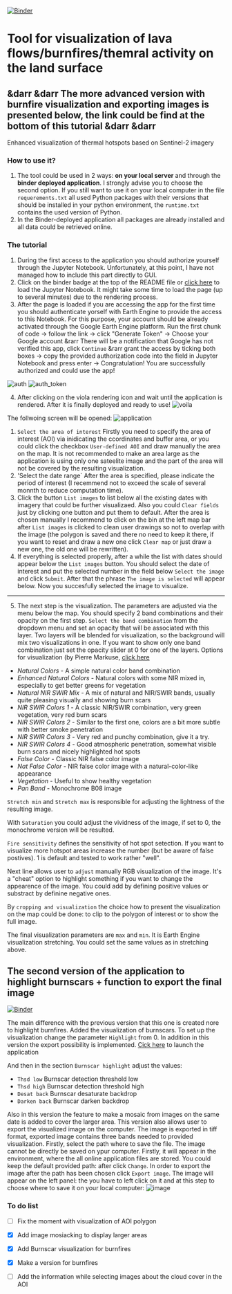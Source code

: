 [![Binder](https://mybinder.org/badge_logo.svg)](https://mybinder.org/v2/gh/kedich22/Thermal-Sentinel/main?labpath=Test%20burnscar.ipynb)
# Tool for visualization of lava flows/burnfires/themral activity on the land surface
## &darr &darr The more advanced version with burnfire visualization and exporting images is presented below, the link could be find at the bottom of this tutorial &darr &darr
Enhanced visualization of thermal hotspots based on Sentinel-2 imagery

### How to use it?
1. The tool could be used in 2 ways: **on your local server** and through the **binder deployed application**. I strongly advise you to choose the second option.
If you still want to use it on your local computer in the file `requerements.txt` all used Python packages with their versions that should be installed in your python environment, the `runtime.txt` contains the used version of Python.
2. In the Binder-deployed application all packages are already installed and all data could be retrieved online.

### The tutorial
1. During the first access to the application you should authorize yourself through the Jupyter Notebook. Unfortunately, at this point, I have not managed how to include this part directly to GUI. 
2. Click on the binder badge at the top of the README file or [click here](https://mybinder.org/v2/gh/kedich22/Thermal-Sentinel/main?labpath=Test%20burnscar.ipynb) to load the Jupyter Notebook. It might take some time to load the page (up to several minutes) due to the rendering process.
3. After the page is loaded if you are accessing the app for the first time you should authenticate yorself with Earth Engine to provide the access to this Notebook. For this purpose, your account should be already activated through the Google Earth Engine platform. 
Run the first chunk of code &rarr; follow the link &rarr; click "Generate Token" &rarr; Choose your Google account &rarr There will be a notification that Google has not verified this app, click `Continue` &rarr grant the access by ticking both boxes &rarr; copy the provided authorization code into the field in Jupyter Notebook and press enter &rarr; Congratulation! You are successfully authorized and could use the app!

![auth](https://user-images.githubusercontent.com/70434411/183929591-2a1d9d6f-62eb-422f-b38f-63e3e444988e.png)
![auth_token](https://user-images.githubusercontent.com/70434411/183929684-a87aa178-820b-46c1-9011-e2248fdc84e9.png)

4. After clicking on the viola rendering icon and wait until the application is rendered. After it is finally deployed and ready to use!
![voila](https://user-images.githubusercontent.com/70434411/183935707-ced0268c-56fb-4f51-b69b-fefe47df5190.png)

The follwoing screen will be opened:
![application](https://user-images.githubusercontent.com/70434411/186253616-70241bf0-02c5-438c-819f-9721d2dbb185.png)

1. `Select the area of interest` Firstly you need to specify the area of interest (AOI) via inidicating the ccordinates and buffer area, or you could click the checkbox `User-defined AOI` and draw manually the area on the map. It is not recommended to make an area large as the application is using only one sateelite image and the part of the area will not be covered by the resulting visualization. 
2. 'Select the date range` After the area is specified, please indicate the period of interest (I recemmend not to exceed the scale of several monnth to reduce computation time).
3. Click the button `List images` to list below all the existing dates with imagery that could be further visualizaed. Also you could `Clear fields` just by clicking one button and put them to default. After the area is chosen manually I recommend to click on the bin at the left map bar after `List images` is clicked to clean user drawings so not to overlap with the image (the polygon is saved and there no need to keep it there, if you want to reset and draw a new one click `Clear map` or just draw a new one, the old one will be rewritten).
4. If everything is selected properly, after a while the list with dates should appear below the `List images` button. You should select the date of interest and put the selected number in the field below `Select the image` and click `Submit`. After that the phrase `The image is selected` will appear below. Now you succesfully selected the image to visualize.
---
5. The next step is the visualization. The parameters are adjusted via the menu below the map.
You should specify 2 band combinations and their opacity on the first step. `Select the band combination` from the dropdown menu and set an opacity that will be associated with this layer. Two layers will be blended for visualization, so the background will mix two visualizations in one. If you want to show only one band combination just set the opacity slider at 0 for one of the layers.
Options for visualization (by Pierre Markuse, [click here](https://pierre-markuse.net/2018/04/30/visualizing-wildfires-burn-scars-sentinel-hub-eo-browser/)
- *Natural Colors* - A simple natural color band combination
- *Enhanced Natural Colors* - Natural colors with some NIR mixed in, especially to get better greens for vegetation
- *Natural NIR SWIR Mix* - A mix of natural and NIR/SWIR bands, usually quite pleasing visually and showing burn scars
- *NIR SWIR Colors 1* - A classic NIR/SWIR combination, very green vegetation, very red burn scars
- *NIR SWIR Colors 2* - Similar to the first one, colors are a bit more subtle with better smoke penetration
- *NIR SWIR Colors 3* - Very red and punchy combination, give it a try.
- *NIR SWIR Colors 4* - Good atmospheric penetration, somewhat visible burn scars and nicely highlighted hot spots
- *False Color* - Classic NIR false color image
- *Nat False Color* - NIR false color image with a natural-color-like appearance
- *Vegetation* - Useful to show healthy vegetation
- *Pan Band* - Monochrome B08 image

`Stretch min` and `Stretch max` is responsible for adjusting the lightness of the resulting image. 

With `Saturation` you could adjust the vividness of the image, if set to 0, the monochrome version will be resulted.

`Fire sensitivity` defines the sensitivity of hot spot setection. If you want to visualize more hotspot areas increase the number (but be aware of false postives). 1 is default and tested to work rather "well".

Next line allows user to `adjust` manually RGB visualization of the image. It's a "cheat" option to highlight something if you want to change the appearence of the image. You could add by defining positive values or substract by definine negative ones.

By `cropping and visualization` the choice how to present the visualization on the map could be done: to clip to the polygon of interest or to show the full image.

The final visualization parameters are `max` and `min`. It is Earth Engine visualization stretching. You could set the same values as in stretching above.

## The second version of the application to highlight burnscars + function to export the final image
[![Binder](https://mybinder.org/badge_logo.svg)](https://mybinder.org/v2/gh/kedich22/Thermal-Sentinel/main?labpath=Burnscar_forfires_new.ipynb)

The main difference with the previous version that this one is created nore to highlight burnfires. Added the visualization of burnscars. To set up the visualization change the parameter `Highlight` from 0. In addition in this version the export possibility is implemented.
[Cick here](https://mybinder.org/v2/gh/kedich22/Thermal-Sentinel/main?labpath=Burnscar_forfires_new.ipynb) to launch the application

And then in the section `Burnscar highlight` adjust the values:
- `Thsd low` Burnscar detection threshold low
- `Thsd high` Burnscar detection threshold high
- `Desat back` Burnscar desaturate backdrop
- `Darken back` Burnscar darken backdrop

Also in this version the feature to make a mosaic from images on the same date is added to cover the larger area.
This version also allows user to export the visualized image on the computer. The image is exported in tiff format, exported image contains three bands needed to provided visualization.
Firstly, select the path where to save the file. The image cannot be directly be saved on ypur computer. Firstly, it will appear in the environment, where the all online application files are stored. You could keep the default provided path: after click `Change`. 
In order to export the image after the path has been chosen click `Export image`. 
The image will appear on the left panel: the you have to left click on it and at this step to choose where to save it on your local computer:
![image](https://user-images.githubusercontent.com/70434411/195396364-aa5e0299-d02e-4fce-bd8a-071099a8e5c0.png)
### To do list
- [ ] Fix the moment with visualization of AOI polygon
- [x] Add image mosiacking to display larger areas
- [x] Add Burnscar visualization for burnfires
- [x] Make a version for burnfires
- [ ] Add the information while selecting images about the cloud cover in the AOI



